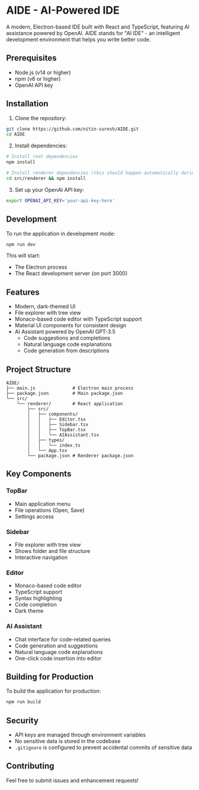 # AIDE - AI-Powered IDE

A modern, Electron-based IDE built with React and TypeScript, featuring AI assistance powered by OpenAI. AIDE stands for "AI IDE" - an intelligent development environment that helps you write better code.

## Prerequisites

- Node.js (v14 or higher)
- npm (v6 or higher)
- OpenAI API key

## Installation

1. Clone the repository:
```bash
git clone https://github.com/nitin-suresh/AIDE.git
cd AIDE
```

2. Install dependencies:
```bash
# Install root dependencies
npm install

# Install renderer dependencies (this should happen automatically during npm install)
cd src/renderer && npm install
```

3. Set up your OpenAI API key:
```bash
export OPENAI_API_KEY='your-api-key-here'
```

## Development

To run the application in development mode:

```bash
npm run dev
```

This will start:
- The Electron process
- The React development server (on port 3000)

## Features

- Modern, dark-themed UI
- File explorer with tree view
- Monaco-based code editor with TypeScript support
- Material UI components for consistent design
- AI Assistant powered by OpenAI GPT-3.5
  - Code suggestions and completions
  - Natural language code explanations
  - Code generation from descriptions

## Project Structure

```
AIDE/
├── main.js              # Electron main process
├── package.json         # Main package.json
└── src/
    └── renderer/        # React application
        ├── src/
        │   ├── components/
        │   │   ├── Editor.tsx
        │   │   ├── Sidebar.tsx
        │   │   ├── TopBar.tsx
        │   │   └── AIAssistant.tsx
        │   ├── types/
        │   │   └── index.ts
        │   └── App.tsx
        └── package.json # Renderer package.json
```

## Key Components

### TopBar
- Main application menu
- File operations (Open, Save)
- Settings access

### Sidebar
- File explorer with tree view
- Shows folder and file structure
- Interactive navigation

### Editor
- Monaco-based code editor
- TypeScript support
- Syntax highlighting
- Code completion
- Dark theme

### AI Assistant
- Chat interface for code-related queries
- Code generation and suggestions
- Natural language code explanations
- One-click code insertion into editor

## Building for Production

To build the application for production:

```bash
npm run build
```

## Security

- API keys are managed through environment variables
- No sensitive data is stored in the codebase
- `.gitignore` is configured to prevent accidental commits of sensitive data

## Contributing

Feel free to submit issues and enhancement requests! 